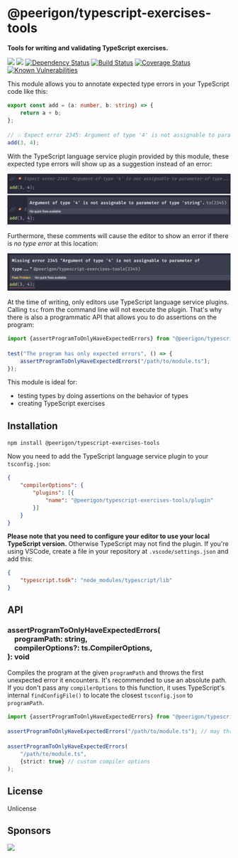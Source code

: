 @peerigon/typescript-exercises-tools
=============================
**Tools for writing and validating TypeScript exercises.**

[![](https://img.shields.io/npm/v/@peerigon/typescript-exercises-tools.svg)](https://www.npmjs.com/package/@peerigon/typescript-exercises-tools)
[![](https://img.shields.io/npm/dm/@peerigon/typescript-exercises-tools.svg)](https://www.npmjs.com/package/@peerigon/typescript-exercises-tools)
[![Dependency Status](https://david-dm.org/peerigon/@peerigon/typescript-exercises-tools.svg)](https://david-dm.org/peerigon/@peerigon/typescript-exercises-tools)
[![Build Status](https://travis-ci.com/peerigon/@peerigon/typescript-exercises-tools.svg?branch=master)](https://travis-ci.com/peerigon/@peerigon/typescript-exercises-tools)
[![Coverage Status](https://coveralls.io/repos/github/peerigon/typescript-exercises-tools/badge.svg?branch=master)](https://coveralls.io/github/peerigon/typescript-exercises-tools?branch=master)
[![Known Vulnerabilities](https://snyk.io/test/github/peerigon/typescript-exercises-tools/badge.svg)](https://snyk.io/test/github/peerigon/typescript-exercises-tools)

This module allows you to annotate expected type errors in your TypeScript code like this:

```ts
export const add = (a: number, b: string) => {
    return a + b;
};

// 💥 Expect error 2345: Argument of type '4' is not assignable to parameter of type...
add(3, 4);
```

With the TypeScript language service plugin provided by this module, these expected type errors will show up as a suggestion instead of an error:

![Screenshot of an editor that shows a type error as a suggestion](./docs/editor-screenshot-1.jpg)
![Screenshot of an editor that shows the suggestion popup](./docs/editor-screenshot-2.jpg)

Furthermore, these comments will cause the editor to show an error if there is *no type error* at this location:

![Screenshot of an editor that shows an error when there is no type error](./docs/editor-screenshot-3.jpg)

At the time of writing, only editors use TypeScript language service plugins. Calling `tsc` from the command line will not execute the plugin. That's why there is also a programmatic API that allows you to do assertions on the program:

```ts
import {assertProgramToOnlyHaveExpectedErrors} from "@peerigon/typescript-exercises-tools";

test("The program has only expected errors", () => {
    assertProgramToOnlyHaveExpectedErrors("/path/to/module.ts");
});
```

This module is ideal for:

- testing types by doing assertions on the behavior of types
- creating TypeScript exercises

## Installation

```
npm install @peerigon/typescript-exercises-tools
```

Now you need to add the TypeScript language service plugin to your `tsconfig.json`:

```json
{
    "compilerOptions": {
        "plugins": [{
            "name": "@peerigon/typescript-exercises-tools/plugin"
        }]
    }
}
```

**Please note that you need to configure your editor to use your local TypeScript version.** Otherwise TypeScript may not find the plugin. If you're using VSCode, create a file in your repository at `.vscode/settings.json` and add this:

```json
{
    "typescript.tsdk": "node_modules/typescript/lib"
}
```

## API

### assertProgramToOnlyHaveExpectedErrors(<br>&nbsp;&nbsp;&nbsp;&nbsp;programPath: string,<br>&nbsp;&nbsp;&nbsp;&nbsp;compilerOptions?: ts.CompilerOptions,<br>): void

Compiles the program at the given `programPath` and throws the first unexpected error it encounters. It's recommended to use an absolute path. If you don't pass any `compilerOptions` to this function, it uses TypeScript's internal `findConfigFile()` to locate the closest `tsconfig.json` to `programPath`.

```ts
import {assertProgramToOnlyHaveExpectedErrors} from "@peerigon/typescript-exercises-tools";

assertProgramToOnlyHaveExpectedErrors("/path/to/module.ts"); // may throw

assertProgramToOnlyHaveExpectedErrors(
    "/path/to/module.ts",
    {strict: true} // custom compiler options
);
```


## License

Unlicense


## Sponsors

[<img src="https://assets.peerigon.com/peerigon/logo/peerigon-logo-flat-spinat.png" width="150" />](https://peerigon.com)
